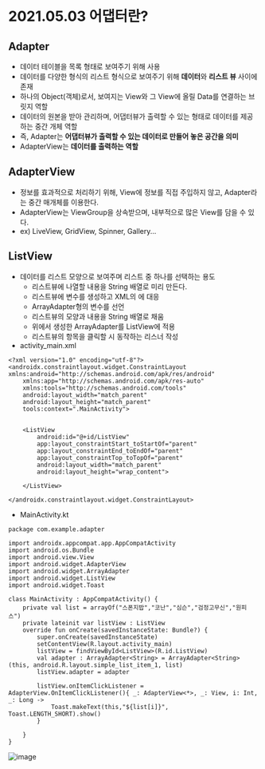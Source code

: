 # 2021.05.03 어댑터란?

## Adapter
- 데이터 테이블을 목록 형태로 보여주기 위해 사용
- 데이터를 다양한 형식의 리스트 형식으로 보여주기 위해 **데이터**와 **리스트 뷰** 사이에 존재
- 하나의 Object(객체)로서, 보여지는 View와 그 View에 올릴 Data를 연결하는 브릿지 역할
- 데이터의 원본을 받아 관리하며, 어댑터뷰가 출력할 수 있는 형태로 데이터를 제공하는 중간 개체 역할
- 즉, Adapter는 **어댑터뷰가 출력할 수 있는 데이터로 만들어 놓은 공간을 의미** 
- AdapterView는 **데이터를 출력하는 역할**

## AdapterView
- 정보를 효과적으로 처리하기 위해, View에 정보를 직접 주입하지 않고, Adapter라는 중간 매개체를 이용한다.
- AdapterView는 ViewGroup을 상속받으며, 내부적으로 많은 View를 담을 수 있다.
- ex) LiveView, GridView, Spinner, Gallery...

## ListView
- 데이터를 리스트 모양으로 보여주며 리스트 중 하나를 선택하는 용도
  - 리스트뷰에 나열할 내용을 String 배열로 미리 만든다.
  - 리스트뷰에 변수를 생성하고 XML의 <ListView>에 대응
  - ArrayAdapter<String>형의 변수를 선언
  - 리스트뷰의 모양과 내용을 String 배열로 채움 
  - 위에서 생성한 ArrayAdapter를 ListView에 적용
  - 리스트뷰의 항목을 클릭할 시 동작하는 리스너 작성
- activity_main.xml
```
<?xml version="1.0" encoding="utf-8"?>
<androidx.constraintlayout.widget.ConstraintLayout xmlns:android="http://schemas.android.com/apk/res/android"
    xmlns:app="http://schemas.android.com/apk/res-auto"
    xmlns:tools="http://schemas.android.com/tools"
    android:layout_width="match_parent"
    android:layout_height="match_parent"
    tools:context=".MainActivity">


    <ListView
        android:id="@+id/ListView"
        app:layout_constraintStart_toStartOf="parent"
        app:layout_constraintEnd_toEndOf="parent"
        app:layout_constraintTop_toTopOf="parent"
        android:layout_width="match_parent"
        android:layout_height="wrap_content">

    </ListView>

</androidx.constraintlayout.widget.ConstraintLayout>
```
- MainActivity.kt
```
package com.example.adapter

import androidx.appcompat.app.AppCompatActivity
import android.os.Bundle
import android.view.View
import android.widget.AdapterView
import android.widget.ArrayAdapter
import android.widget.ListView
import android.widget.Toast

class MainActivity : AppCompatActivity() {
    private val list = arrayOf("스폰지밥","코난","심슨","검정고무신","원피스")
    private lateinit var listView : ListView
    override fun onCreate(savedInstanceState: Bundle?) {
        super.onCreate(savedInstanceState)
        setContentView(R.layout.activity_main)
        listView = findViewById<ListView>(R.id.ListView)
        val adapter : ArrayAdapter<String> = ArrayAdapter<String>(this, android.R.layout.simple_list_item_1, list)
        listView.adapter = adapter

        listView.onItemClickListener = AdapterView.OnItemClickListener(){ _: AdapterView<*>, _: View, i: Int, _: Long ->
            Toast.makeText(this,"${list[i]}", Toast.LENGTH_SHORT).show()
        }

    }
}
```
![image](https://user-images.githubusercontent.com/81352078/116846485-53852680-ac23-11eb-8aab-69a6988b455a.png)

